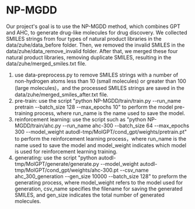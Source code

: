 # NP-MGDD
  Our project's goal is to use the NP-MGDD method, which combines GPT and AHC, to generate drug-like molecules for drug discovery.
  We collected SMILES strings from four types of natural product libraries in the data/zuhe/data_before folder. Then, we removed the invalid SMILES in the data/zuhe/data_remove_invalid folder. After that, we merged these four natural product libraries, removing duplicate SMILES, resulting in the data/zuhe/merged_smiles.txt file.
  1. use data-preprocess.py to remove SMILES strings with a number of non-hydrogen atoms less than 10 (small molecules) or greater than 100 (large molecules)，and the processed SMILES strings are saved in the data/zuhe/merged_smiles_after.txt file.
  2. pre-train: use the script "python NP-MGDD/train/train.py --run_name pretrain --batch_size 128 --max_epochs 10"  to perform the model pre-training process, where run_name is the name used to save the model.
  3. reinforcement learning: use the script such as "python NP-MGDD/train/ahc.py --run_name ahc-300 --batch_size 64 --max_epochs 300 --model_weight autodl-tmp/MolGPT/cond_gpt/weights/pretrain.pt" to perform the reinforcement learning process，where run_name is the name used to save the model and model_weight indicates which model is used for reinforcement learning training.
  4. generating: use the script "python autodl-tmp/MolGPT/generate/generate.py --model_weight autodl-tmp/MolGPT/cond_gpt/weights/ahc-300.pt --csv_name ahc_300_generation --gen_size 10000 --batch_size 128" to preform the generating process, where model_weight refers to the model used for generation, csv_name specifies the filename for saving the generated SMILES, and gen_size indicates the total number of generated molecules.
